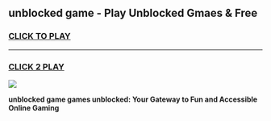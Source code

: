
## unblocked game - Play Unblocked Gmaes & Free
<h3>
<a href="https://premium.freeplayer.one?title=unblocked_game&ref=19F">CLICK TO PLAY</a></h3>
<hr>

<h3>
<a href="https://premium.freeplayer.one?title=unblocked_game&ref=19F">CLICK 2 PLAY</a>
  
</h3>

<a href="https://premium.freeplayer.one?title=unblocked_game&ref=19F/"><img src="https://clearcache.store/games.png"></a>


**unblocked game games unblocked: Your Gateway to Fun and Accessible Online Gaming**
